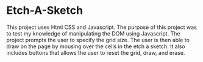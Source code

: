 # Etch-A-Sketch
This project uses Html CSS and Javascript. The purpose of this project was to test my knowledge of manipulating the DOM using Javascript.
The project prompts the user to specify the grid size. The user is then able to draw on the page by mousing over the cells in the etch a sketch. It also includes buttons that allows the user to reset the grid, draw, and erase.